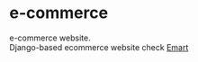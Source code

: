 # e-commerce
e-commerce website.<br>
Django-based ecommerce website check <a href = "https://bathlarachit.pythonanywhere.com" > Emart </a>
